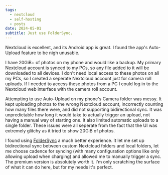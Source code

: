 ```yaml
---
tags:
  - nextcloud
  - self-hosting
  - posts
date: 2024-05-01
subtitle: Just use FolderSync.
---
```

Nextcloud is excellent, and its Android app is great.  I found the app's Auto-Upload feature to be nigh unusable.

I have 20GiB+ of photos on my phone and would like a backup.  My primary Nextcloud account is synced to my PCs, so any file added to it will be downloaded to all devices.  I don't need local access to these photos on all my PCs, so I created a seperate Nextcloud account just for camera roll uploads. If I needed to access these photos from a PC I could log in to the Nextcloud web interface with the camera roll account.

Attempting to use Auto-Upload on my phone's Camera folder was messy.  It kept uploading photos to the wrong Nextcloud account, incorrectly counting how many files there were, and did not supporting bidirectional sync.  It was unpredictable how long it would take to actually trigger an upload, not having a manual way of starting one.  It also limited automatic uploads to a single folder. These issues were all seperate from the fact that the UI was extremely glitchy as it tried to show 20GiB of photos.

I found using [FolderSync](https://www.tacit.dk/foldersync) a much better experience.  It let me set up bidirectional sync between custom Nextcloud folders and local folders, let me choose cadence for syncing (with many configuration options like only allowing upload when charging) and allowed me to manually trigger a sync.  The premium version is absolutely worth it.  I'm only scratching the surface of what it can do here, but for my needs it's perfect.
